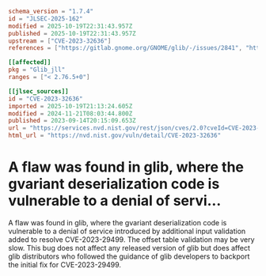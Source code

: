 ```toml
schema_version = "1.7.4"
id = "JLSEC-2025-162"
modified = 2025-10-19T22:31:43.957Z
published = 2025-10-19T22:31:43.957Z
upstream = ["CVE-2023-32636"]
references = ["https://gitlab.gnome.org/GNOME/glib/-/issues/2841", "https://https://discourse.gnome.org/t/multiple-fixes-for-gvariant-normalisation-issues-in-glib/12835", "https://security.netapp.com/advisory/ntap-20231110-0002/", "https://gitlab.gnome.org/GNOME/glib/-/issues/2841", "https://https://discourse.gnome.org/t/multiple-fixes-for-gvariant-normalisation-issues-in-glib/12835", "https://security.netapp.com/advisory/ntap-20231110-0002/"]

[[affected]]
pkg = "Glib_jll"
ranges = ["< 2.76.5+0"]

[[jlsec_sources]]
id = "CVE-2023-32636"
imported = 2025-10-19T21:13:24.605Z
modified = 2024-11-21T08:03:44.800Z
published = 2023-09-14T20:15:09.653Z
url = "https://services.nvd.nist.gov/rest/json/cves/2.0?cveId=CVE-2023-32636"
html_url = "https://nvd.nist.gov/vuln/detail/CVE-2023-32636"
```

# A flaw was found in glib, where the gvariant deserialization code is vulnerable to a denial of servi...

A flaw was found in glib, where the gvariant deserialization code is vulnerable to a denial of service introduced by additional input validation added to resolve CVE-2023-29499. The offset table validation may be very slow. This bug does not affect any released version of glib but does affect glib distributors who followed the guidance of glib developers to backport the initial fix for CVE-2023-29499.

